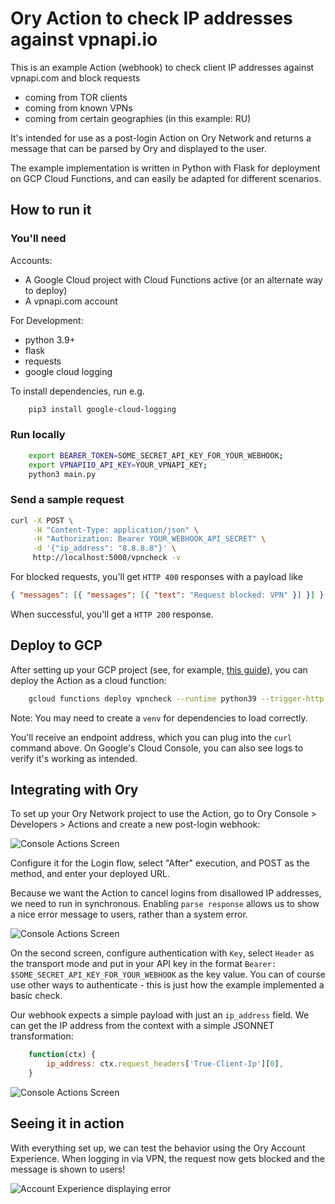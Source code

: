 # Ory Action to check IP addresses against vpnapi.io

This is an example Action (webhook) to check client IP addresses against
vpnapi.com and block requests

- coming from TOR clients
- coming from known VPNs
- coming from certain geographies (in this example: RU)

It's intended for use as a post-login Action on Ory Network and returns a
message that can be parsed by Ory and displayed to the user.

The example implementation is written in Python with Flask for deployment on GCP
Cloud Functions, and can easily be adapted for different scenarios.

## How to run it

### You'll need

Accounts:

- A Google Cloud project with Cloud Functions active (or an alternate way to
  deploy)
- A vpnapi.com account

For Development:

- python 3.9+
- flask
- requests
- google cloud logging

To install dependencies, run e.g.

```bash
    pip3 install google-cloud-logging
```

### Run locally

```bash
    export BEARER_TOKEN=SOME_SECRET_API_KEY_FOR_YOUR_WEBHOOK;
    export VPNAPIIO_API_KEY=YOUR_VPNAPI_KEY;
    python3 main.py
```

### Send a sample request

```bash
curl -X POST \
     -H "Content-Type: application/json" \
     -H "Authorization: Bearer YOUR_WEBHOOK_API_SECRET" \
     -d '{"ip_address": "8.8.8.8"}' \
     http://localhost:5000/vpncheck -v
```

For blocked requests, you'll get `HTTP 400` responses with a payload like

```json
{ "messages": [{ "messages": [{ "text": "Request blocked: VPN" }] }] }
```

When successful, you'll get a `HTTP 200` response.

## Deploy to GCP

After setting up your GCP project (see, for example,
[this guide](https://cloud.google.com/functions/docs/create-deploy-http-python)),
you can deploy the Action as a cloud function:

```bash
    gcloud functions deploy vpncheck --runtime python39 --trigger-http --allow-unauthenticated --set-env-vars BEARER_TOKEN=$SOME_SECRET_API_KEY_FOR_YOUR_WEBHOOK,VPNAPIIO_API_KEY=$VPNAPIIO_API_KEY --source=.
```

Note: You may need to create a `venv` for dependencies to load correctly.

You'll receive an endpoint address, which you can plug into the `curl` command
above. On Google's Cloud Console, you can also see logs to verify it's working
as intended.

## Integrating with Ory

To set up your Ory Network project to use the Action, go to Ory Console >
Developers > Actions and create a new post-login webhook:

![Console Actions Screen](docs/images/actions-console-2.png)

Configure it for the Login flow, select "After" execution, and POST as the
method, and enter your deployed URL.

Because we want the Action to cancel logins from disallowed IP addresses, we
need to run in synchronous. Enabling `parse response` allows us to show a nice
error message to users, rather than a system error.

![Console Actions Screen](docs/images/actions-console-1.png)

On the second screen, configure authentication with `Key`, select `Header` as
the transport mode and put in your API key in the format
`Bearer: $SOME_SECRET_API_KEY_FOR_YOUR_WEBHOOK` as the key value. You can of
course use other ways to authenticate - this is just how the example implemented
a basic check.

Our webhook expects a simple payload with just an `ip_address` field. We can get
the IP address from the context with a simple JSONNET transformation:

```javascript
    function(ctx) {
        ip_address: ctx.request_headers['True-Client-Ip'][0],
    }
```

![Console Actions Screen](docs/images/actions-console-3.png)

## Seeing it in action

With everything set up, we can test the behavior using the Ory Account
Experience. When logging in via VPN, the request now gets blocked and the
message is shown to users!

![Account Experience displaying error](docs/images/ax-with-message.png)
